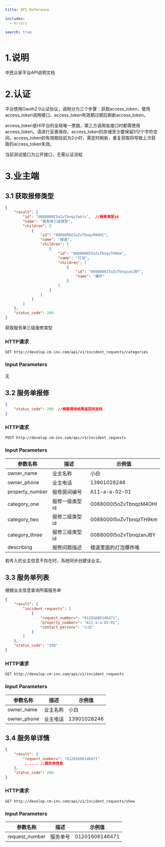 ```yaml
---
title: API Reference

includes:
  - errors

search: true
---
```


# 1.说明

中民众家平台API说明文档

# 2.认证

平台使用Oauth2.0认证协议，调用分为三个步骤：获取access_token、使用access_token调用接口、access_token有效期过期后刷新access_token。

access_token是HI平台的全局唯一票据，第三方调用各接口时都需使用access_token。请进行妥善保存。access_token的存储至少要保留512个字符空间。access_token的有效期目前为2小时，需定时刷新，重复获取将导致上次获取的access_token失效。

<aside class="warning">当前测试接口为公开接口，无需认证流程</aside>

# 3.业主端

## 3.1 获取报修类型

```json
{
    "result": {
        "id": "0088000I5oZvTbnqz7wkts",  //报修类型id
        "name": "服务单三级类型",
        "children": [
            {
                "id": "0088000I5oZvTbnqzM4OHI",
                "name": "楼道",
                "children": [
                    {
                        "id": "0088000I5oZvTbnqzTH9km",
                        "name": "灯泡",
                        "children": [
                            {
                                "id": "0088000I5oZvTbnqzanJBY",
                                "name": "爆炸"
                            }
                        ]
                    }
                ]
            }
        ]
    },
    "status_code": 200
}
```

获取服务单三级报修类型

### HTTP请求

`GET http://develop.cm-inv.com/api/v1/incident_requests/categories`

### Input Parameters

无

## 3.2 服务单报修

```json
{
    "status_code": 200  //根据调用结果返回状态码
}
```

### HTTP请求

`POST http://develop.cm-inv.com/api/v1/incident_requests`

### Input Parameters

参数名称 |  描述  | 示例值
--------- | ----------- | -----------
owner_name | 业主名称| 小白
owner_phone |业主电话| 13901028246
property_number | 报修房间编号| A11-a-a-02-01
category_one | 报修一级类型id| 0088000I5oZvTbnqzM4OHI
category_two | 报修二级类型id| 0088000I5oZvTbnqzTH9km
category_three | 报修三级类型id| 0088000I5oZvTbnqzanJBY
describing | 报修问题描述| 楼道里面的灯泡爆炸咯

<aside class="notice">
若传入的业主信息不存在时，系统同步创建该业主。
</aside>


## 3.3 服务单列表

根据业主信息查询所属服务单

```json
{
    "result": {
        "incident_requests": [
            {
                "request_number=": "01201606146471",
                "property_number=": "A11-a-a-02-01",
                "contact_person=": "小白"
            }
        ]
    },
    "status_code": "200"
}
```

### HTTP请求

`GET http://develop.cm-inv.com/api/v1/incident_requests`

### Input Parameters

参数名称 |  描述  | 示例值
--------- | ----------- | -----------
owner_name | 业主名称| 小白
owner_phone |业主电话| 13901028246


## 3.4 服务单详情

```json
{
    "result": {
        "request_number=": "01201606146471"
         ...... //服务单信息
    },
    "status_code": 200
}
```

### HTTP请求

`GET http://develop.cm-inv.com/api/v1/incident_requests/show`

### Input Parameters

参数名称 |  描述  | 示例值
--------- | ----------- | -----------
request_number | 服务单号| 01201606146471





